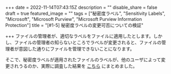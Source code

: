 +++
date = 2022-11-14T07:43:15Z
description = ""
disable_share = false
draft = true
featured_image = ""
tags = ["秘密度ラベル", "Sensitivity Labels", "Microsoft", "Microsoft Purview", "Microsoft Purview Information Protection"]
title = "[#1-5] 秘密度ラベルの変更可否についての検証"

+++
ファイルの管理者が、適切なラベルをファイルに適用したとします。しかし、ファイルの管理者の知らないところでラベルが変更されると、ファイルの管理者が意図した通りにファイルを管理できないことになります。

そこで、秘密度ラベルが適用されたファイルのラベルが、他のユーザによって変更されうるのか、実際に調査した結果を [こちら](https://tdu.box.com/s/rz5fgo8suc5meve3c5yk8gaxak4tryy1) にまとめました。